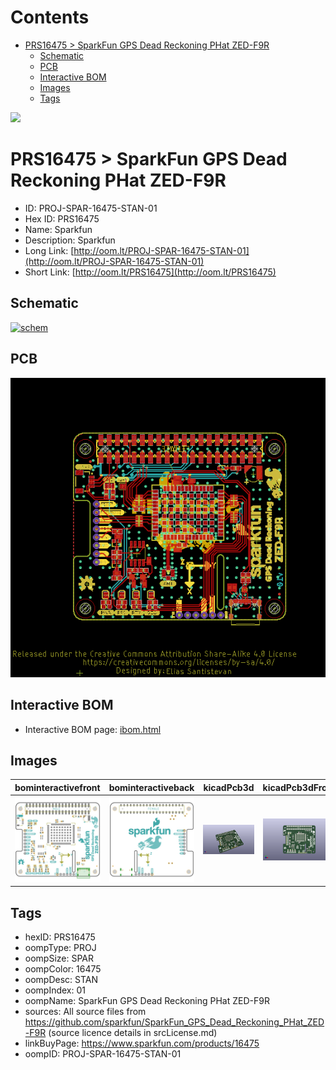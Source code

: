 



Contents
========

* [PRS16475 > SparkFun GPS Dead Reckoning PHat ZED-F9R](#prs16475--sparkfun-gps-dead-reckoning-phat-zed-f9r)
	* [Schematic](#schematic)
	* [PCB](#pcb)
	* [Interactive BOM](#interactive-bom)
	* [Images](#images)
	* [Tags](#tags)
  
![][im]
# PRS16475 > SparkFun GPS Dead Reckoning PHat ZED-F9R

- ID: PROJ-SPAR-16475-STAN-01
- Hex ID: PRS16475
- Name: Sparkfun
- Description: Sparkfun
- Long Link: [http://oom.lt/PROJ-SPAR-16475-STAN-01](http://oom.lt/PROJ-SPAR-16475-STAN-01)
- Short Link: [http://oom.lt/PRS16475](http://oom.lt/PRS16475)

## Schematic
  
[![schem](eagleSchemImage.png)](eagleSchemImage.png)
## PCB
  
[![pcb](eagleImage.png)](eagleImage.png)
## Interactive BOM

- Interactive BOM page: [ibom.html](https://htmlpreview.github.io/?https://github.com/oomlout/oomlout_OOMP_projects/blob/main/PROJ-SPAR-16475-STAN-01/kicad/bom/ibom.html)

## Images
  
  

|bominteractivefront|bominteractiveback|kicadPcb3d|kicadPcb3dFront|kicadPcb3dBack|eagleImage|eagleSchemImage|pcbdraw|pcbdrawback|
| :---: | :---: | :---: | :---: | :---: | :---: | :---: | :---: | :---: |
|[![bominteractivefront](bomFront_140.png)](bomFront.png)|[![bominteractiveback](bomBack_140.png)](bomBack.png)|[![kicadPcb3d](kicadPcb3d_140.png)](kicadPcb3d.png)|[![kicadPcb3dFront](kicadPcb3dFront_140.png)](kicadPcb3dFront.png)|[![kicadPcb3dBack](kicadPcb3dBack_140.png)](kicadPcb3dBack.png)|[![eagleImage](eagleImage_140.png)](eagleImage.png)|[![eagleSchemImage](eagleSchemImage_140.png)](eagleSchemImage.png)|[![pcbdraw](pcbdraw_140.png)](pcbdraw.png)|[![pcbdrawback](pcbdrawBack_140.png)](pcbdrawBack.png)|

## Tags

- hexID: PRS16475
- oompType: PROJ
- oompSize: SPAR
- oompColor: 16475
- oompDesc: STAN
- oompIndex: 01
- oompName: SparkFun GPS Dead Reckoning PHat ZED-F9R
- sources: All source files from https://github.com/sparkfun/SparkFun_GPS_Dead_Reckoning_PHat_ZED-F9R (source licence details in srcLicense.md)
- linkBuyPage: https://www.sparkfun.com/products/16475
- oompID: PROJ-SPAR-16475-STAN-01



[im]: kicadPcb3d_450.png
